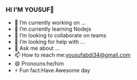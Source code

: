 ### HI I'M YOUSUF👋

- 🔭 I’m currently working on ...
- 🌱 I’m currently learning Nodejs
- 👯 I’m looking to collaborate on teams
- 🤔 I’m looking for help with ...
- 💬 Ask me about ...
- 📫 How to reach me:yousufabdi34@gmail.com
- 😄 Pronouns:he/him
- ⚡ Fun fact:Have Awesome day
